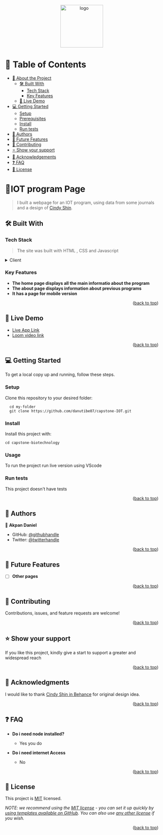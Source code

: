 <a name="readme-top"></a>

<div align="center">

  <img src="murple_logo.png" alt="logo" width="140"  height="auto" />
  <br/>

</div>

# 📗 Table of Contents

- [📖 About the Project](#about-project)
  - [🛠 Built With](#built-with)
    - [Tech Stack](#tech-stack)
    - [Key Features](#key-features)
  - [🚀 Live Demo](#live-demo)
- [💻 Getting Started](#getting-started)
  - [Setup](#setup)
  - [Prerequisites](#prerequisites)
  - [Install](#install)
  - [Run tests](#run-tests)
- [👥 Authors](#authors)
- [🔭 Future Features](#future-features)
- [🤝 Contributing](#contributing)
- [⭐️ Show your support](#support)
- [🙏 Acknowledgements](#acknowledgements)
- [❓ FAQ](#faq)
- [📝 License](#license)

# 📖IOT program Page <a name="about-project"></a>

> I built a webpage for an IOT program, using data from some journals and a design of [Cindy Shin](https://www.behance.net/adagio07).


## 🛠 Built With <a name="built-with"></a>

### Tech Stack <a name="tech-stack"></a>

> The site was built with HTML , CSS and Javascript

<details>
  <summary>Client</summary>
  <ul>
    <li><a href="https://www.javascript.com/">JavaScript</a></li>
  </ul>
</details>



### Key Features <a name="key-features"></a>


- **The home page displays all the main informatio  about the program**
- **The about page displays information about previous programs**
- **It has a page for mobile version**

<p align="right">(<a href="#readme-top">back to top</a>)</p>


## 🚀 Live Demo <a name="live-demo"></a>


- [Live App Link](https://ingdavidtm.github.io/capstone-biotechnology/)
- [Loom video link](https://www.loom.com/share/c988a08fa2d2490387077c10e816a6a3)

<p align="right">(<a href="#readme-top">back to top</a>)</p>


## 💻 Getting Started <a name="getting-started"></a>

To get a local copy up and running, follow these steps.

### Setup

Clone this repository to your desired folder:

```
  cd my-folder
  git clone https://github.com/danutibe07/capstone-IOT.git
```

### Install

Install this project with:


```
cd capstone-biotechnology

```

### Usage

To run the project run live version using VScode


### Run tests

This project doesn't have tests

<p align="right">(<a href="#readme-top">back to top</a>)</p>


## 👥 Authors <a name="authors"></a>


👤 **Akpan Daniel**

- GitHub: [@githubhandle](https://github.com/danutibe07)
- Twitter: [@twitterhandle](https://twitter.com/Danielutibe07?t=2kvKPTZQ7IGCw2FugE9xCQ&s=09)


<p align="right">(<a href="#readme-top">back to top</a>)</p>

## 🔭 Future Features <a name="future-features"></a>


- [ ] **Other pages**

<p align="right">(<a href="#readme-top">back to top</a>)</p>


## 🤝 Contributing <a name="contributing"></a>

Contributions, issues, and feature requests are welcome!


<p align="right">(<a href="#readme-top">back to top</a>)</p>

<!-- SUPPORT -->

## ⭐️ Show your support <a name="support"></a>

If you like this project, kindly give a start to support a greater and widespread reach

<p align="right">(<a href="#readme-top">back to top</a>)</p>


## 🙏 Acknowledgments <a name="acknowledgements"></a>

I would like to thank [Cindy Shin in Behance](https://www.behance.net/adagio07) for original design idea.

<p align="right">(<a href="#readme-top">back to top</a>)</p>


## ❓ FAQ <a name="faq"></a>


- **Do i need node installed?**

  - Yes you do

- **Do i need internet Access**

  - No

<p align="right">(<a href="#readme-top">back to top</a>)</p>


## 📝 License <a name="license"></a>

This project is [MIT](./LICENSE) licensed.

_NOTE: we recommend using the [MIT license](https://choosealicense.com/licenses/mit/) - you can set it up quickly by [using templates available on GitHub](https://docs.github.com/en/communities/setting-up-your-project-for-healthy-contributions/adding-a-license-to-a-repository). You can also use [any other license](https://choosealicense.com/licenses/) if you wish._

<p align="right">(<a href="#readme-top">back to top</a>)</p>